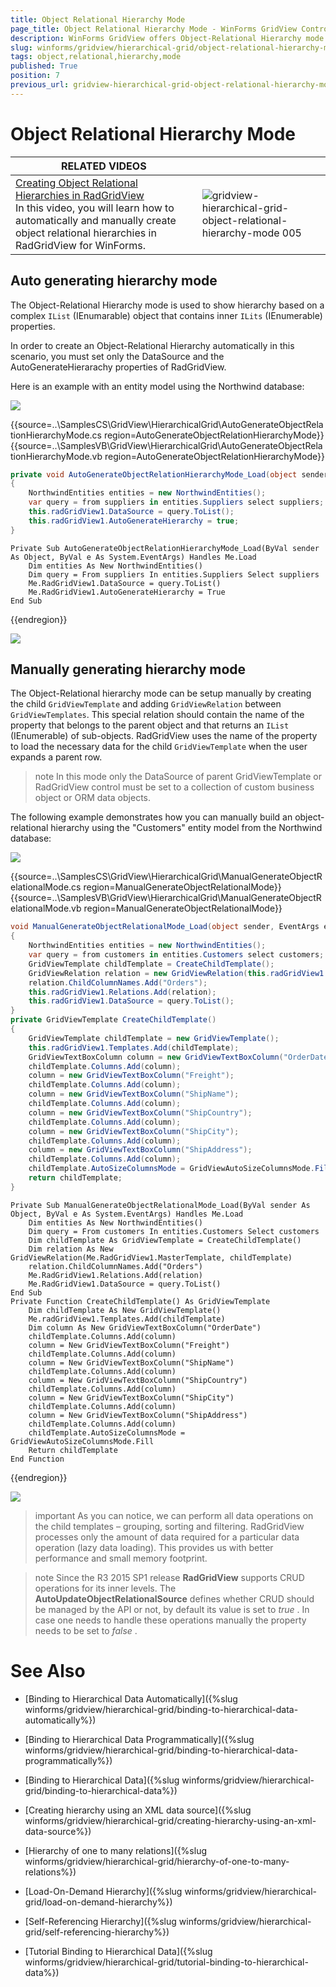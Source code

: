 ```yaml
---
title: Object Relational Hierarchy Mode
page_title: Object Relational Hierarchy Mode - WinForms GridView Control
description: WinForms GridView offers Object-Relational Hierarchy mode used to show hierarchy based on a complex IList object that contains inner ILits properties.
slug: winforms/gridview/hierarchical-grid/object-relational-hierarchy-mode
tags: object,relational,hierarchy,mode
published: True
position: 7
previous_url: gridview-hierarchical-grid-object-relational-hierarchy-mode
---
```


# Object Relational Hierarchy Mode

| RELATED VIDEOS |  |
| ------ | ------ |
|[Creating Object Relational Hierarchies in RadGridView](http://tv.telerik.com/watch/winforms/creating-object-relational-hierarchies-in-radgridview-for-winforms)<br>In this video, you will learn how to automatically and manually create object relational hierarchies in RadGridView for WinForms.|![gridview-hierarchical-grid-object-relational-hierarchy-mode 005](images/gridview-hierarchical-grid-object-relational-hierarchy-mode005.png)|

## Auto generating hierarchy mode 

The Object-Relational Hierarchy mode is used to show hierarchy based on a complex `IList` (IEnumarable) object that contains inner `ILits` (IEnumerable) properties.

In order to create an Object-Relational Hierarchy automatically in this scenario, you must set only the DataSource and the AutoGenerateHierarachy properties of RadGridView.

Here is an example with an entity model using the Northwind database:

![](images/gridview-hierarchical-grid-object-relational-hierarchy-mode001.png)

{{source=..\SamplesCS\GridView\HierarchicalGrid\AutoGenerateObjectRelationHierarchyMode.cs region=AutoGenerateObjectRelationHierarchyMode}} 
{{source=..\SamplesVB\GridView\HierarchicalGrid\AutoGenerateObjectRelationHierarchyMode.vb region=AutoGenerateObjectRelationHierarchyMode}} 

````C#
private void AutoGenerateObjectRelationHierarchyMode_Load(object sender, EventArgs e)
{
    NorthwindEntities entities = new NorthwindEntities();
    var query = from suppliers in entities.Suppliers select suppliers;
    this.radGridView1.DataSource = query.ToList();
    this.radGridView1.AutoGenerateHierarchy = true;
}

````
````VB.NET
Private Sub AutoGenerateObjectRelationHierarchyMode_Load(ByVal sender As Object, ByVal e As System.EventArgs) Handles Me.Load
    Dim entities As New NorthwindEntities()
    Dim query = From suppliers In entities.Suppliers Select suppliers
    Me.RadGridView1.DataSource = query.ToList()
    Me.RadGridView1.AutoGenerateHierarchy = True
End Sub

````

{{endregion}} 


![](images/gridview-hierarchical-grid-object-relational-hierarchy-mode002.png)

## Manually generating hierarchy mode 

The Object-Relational hierarchy mode can be setup manually by creating the child `GridViewTemplate` and adding `GridViewRelation` between `GridViewTemplates`. This special relation should contain the name of the property that belongs to the parent object and that returns an `IList` (IEnumerable) of sub-objects. RadGridView uses the name of the property to load the necessary data for the child `GridViewTemplate` when the user expands a parent row.

>note In this mode only the DataSource of parent GridViewTemplate or RadGridView control must be set to a collection of custom business object or ORM data objects.
>


The following example demonstrates how you can manually build an object-relational hierarchy using the "Customers" entity model from the Northwind database:

![](images/gridview-hierarchical-grid-object-relational-hierarchy-mode003.png)

{{source=..\SamplesCS\GridView\HierarchicalGrid\ManualGenerateObjectRelationalMode.cs region=ManualGenerateObjectRelationalMode}} 
{{source=..\SamplesVB\GridView\HierarchicalGrid\ManualGenerateObjectRelationalMode.vb region=ManualGenerateObjectRelationalMode}} 

````C#
void ManualGenerateObjectRelationalMode_Load(object sender, EventArgs e)
{
    NorthwindEntities entities = new NorthwindEntities();
    var query = from customers in entities.Customers select customers;
    GridViewTemplate childTemplate = CreateChildTemplate();
    GridViewRelation relation = new GridViewRelation(this.radGridView1.MasterTemplate, childTemplate);
    relation.ChildColumnNames.Add("Orders");
    this.radGridView1.Relations.Add(relation);
    this.radGridView1.DataSource = query.ToList();
}
private GridViewTemplate CreateChildTemplate()
{
    GridViewTemplate childTemplate = new GridViewTemplate();
    this.radGridView1.Templates.Add(childTemplate);
    GridViewTextBoxColumn column = new GridViewTextBoxColumn("OrderDate");
    childTemplate.Columns.Add(column);
    column = new GridViewTextBoxColumn("Freight");
    childTemplate.Columns.Add(column);
    column = new GridViewTextBoxColumn("ShipName");
    childTemplate.Columns.Add(column);
    column = new GridViewTextBoxColumn("ShipCountry");
    childTemplate.Columns.Add(column);
    column = new GridViewTextBoxColumn("ShipCity");
    childTemplate.Columns.Add(column);
    column = new GridViewTextBoxColumn("ShipAddress");
    childTemplate.Columns.Add(column);
    childTemplate.AutoSizeColumnsMode = GridViewAutoSizeColumnsMode.Fill;
    return childTemplate;
}

````
````VB.NET
Private Sub ManualGenerateObjectRelationalMode_Load(ByVal sender As Object, ByVal e As System.EventArgs) Handles Me.Load
    Dim entities As New NorthwindEntities()
    Dim query = From customers In entities.Customers Select customers
    Dim childTemplate As GridViewTemplate = CreateChildTemplate()
    Dim relation As New GridViewRelation(Me.RadGridView1.MasterTemplate, childTemplate)
    relation.ChildColumnNames.Add("Orders")
    Me.RadGridView1.Relations.Add(relation)
    Me.RadGridView1.DataSource = query.ToList()
End Sub
Private Function CreateChildTemplate() As GridViewTemplate
    Dim childTemplate As New GridViewTemplate()
    Me.radGridView1.Templates.Add(childTemplate)
    Dim column As New GridViewTextBoxColumn("OrderDate")
    childTemplate.Columns.Add(column)
    column = New GridViewTextBoxColumn("Freight")
    childTemplate.Columns.Add(column)
    column = New GridViewTextBoxColumn("ShipName")
    childTemplate.Columns.Add(column)
    column = New GridViewTextBoxColumn("ShipCountry")
    childTemplate.Columns.Add(column)
    column = New GridViewTextBoxColumn("ShipCity")
    childTemplate.Columns.Add(column)
    column = New GridViewTextBoxColumn("ShipAddress")
    childTemplate.Columns.Add(column)
    childTemplate.AutoSizeColumnsMode = GridViewAutoSizeColumnsMode.Fill
    Return childTemplate
End Function

````

{{endregion}} 


![](images/gridview-hierarchical-grid-object-relational-hierarchy-mode004.png)

>important As you can notice, we can perform all data operations on the child templates – grouping, sorting and filtering. RadGridView processes only the amount of data required for a particular data operation (lazy data loading). This provides us with better performance and small memory footprint.
>

>note Since the R3 2015 SP1 release __RadGridView__ supports CRUD operations for its inner levels. The __AutoUpdateObjectRelationalSource__ defines whether CRUD should be managed by the API or not, by default its value is set to *true* . In case one needs to handle these operations manually the property needs to be set to *false* .
>

# See Also

* [Binding to Hierarchical Data Automatically]({%slug winforms/gridview/hierarchical-grid/binding-to-hierarchical-data-automatically%})

* [Binding to Hierarchical Data Programmatically]({%slug winforms/gridview/hierarchical-grid/binding-to-hierarchical-data-programmatically%})

* [Binding to Hierarchical Data]({%slug winforms/gridview/hierarchical-grid/binding-to-hierarchical-data%})

* [Creating hierarchy using an XML data source]({%slug winforms/gridview/hierarchical-grid/creating-hierarchy-using-an-xml-data-source%})

* [Hierarchy of one to many relations]({%slug winforms/gridview/hierarchical-grid/hierarchy-of-one-to-many-relations%})

* [Load-On-Demand Hierarchy]({%slug winforms/gridview/hierarchical-grid/load-on-demand-hierarchy%})

* [Self-Referencing Hierarchy]({%slug winforms/gridview/hierarchical-grid/self-referencing-hierarchy%})

* [Tutorial Binding to Hierarchical Data]({%slug winforms/gridview/hierarchical-grid/tutorial-binding-to-hierarchical-data%})

